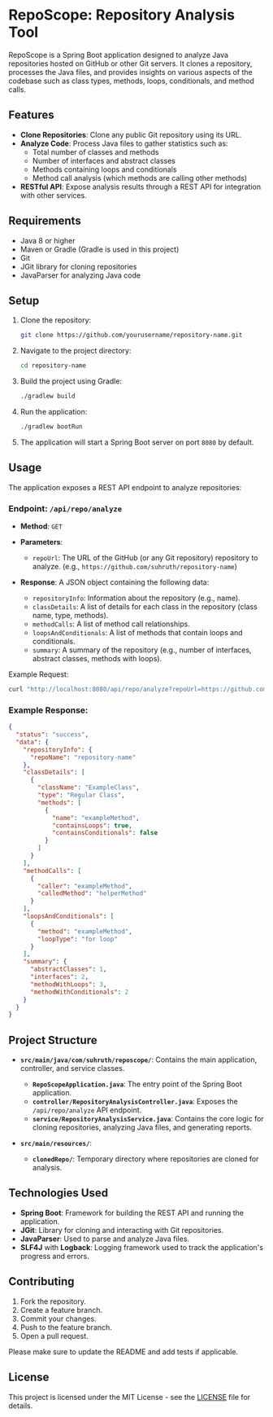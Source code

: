 
# RepoScope: Repository Analysis Tool

RepoScope is a Spring Boot application designed to analyze Java repositories hosted on GitHub or other Git servers. It clones a repository, processes the Java files, and provides insights on various aspects of the codebase such as class types, methods, loops, conditionals, and method calls.

## Features

- **Clone Repositories**: Clone any public Git repository using its URL.
- **Analyze Code**: Process Java files to gather statistics such as:
  - Total number of classes and methods
  - Number of interfaces and abstract classes
  - Methods containing loops and conditionals
  - Method call analysis (which methods are calling other methods)
- **RESTful API**: Expose analysis results through a REST API for integration with other services.

## Requirements

- Java 8 or higher
- Maven or Gradle (Gradle is used in this project)
- Git
- JGit library for cloning repositories
- JavaParser for analyzing Java code

## Setup

1. Clone the repository:
   ```bash
   git clone https://github.com/yourusername/repository-name.git
   ```

2. Navigate to the project directory:
   ```bash
   cd repository-name
   ```

3. Build the project using Gradle:
   ```bash
   ./gradlew build
   ```

4. Run the application:
   ```bash
   ./gradlew bootRun
   ```

5. The application will start a Spring Boot server on port `8080` by default.

## Usage

The application exposes a REST API endpoint to analyze repositories:

### Endpoint: `/api/repo/analyze`

- **Method**: `GET`
- **Parameters**: 
  - `repoUrl`: The URL of the GitHub (or any Git repository) repository to analyze. (e.g., `https://github.com/suhruth/repository-name`)

- **Response**: A JSON object containing the following data:
  - `repositoryInfo`: Information about the repository (e.g., name).
  - `classDetails`: A list of details for each class in the repository (class name, type, methods).
  - `methodCalls`: A list of method call relationships.
  - `loopsAndConditionals`: A list of methods that contain loops and conditionals.
  - `summary`: A summary of the repository (e.g., number of interfaces, abstract classes, methods with loops).

Example Request:
```bash
curl "http://localhost:8080/api/repo/analyze?repoUrl=https://github.com/yourusername/repository-name"
```

### Example Response:
```json
{
  "status": "success",
  "data": {
    "repositoryInfo": {
      "repoName": "repository-name"
    },
    "classDetails": [
      {
        "className": "ExampleClass",
        "type": "Regular Class",
        "methods": [
          {
            "name": "exampleMethod",
            "containsLoops": true,
            "containsConditionals": false
          }
        ]
      }
    ],
    "methodCalls": [
      {
        "caller": "exampleMethod",
        "calledMethod": "helperMethod"
      }
    ],
    "loopsAndConditionals": [
      {
        "method": "exampleMethod",
        "loopType": "for loop"
      }
    ],
    "summary": {
      "abstractClasses": 1,
      "interfaces": 2,
      "methodWithLoops": 3,
      "methodWithConditionals": 2
    }
  }
}
```

## Project Structure

- **`src/main/java/com/suhruth/reposcope/`**: Contains the main application, controller, and service classes.
  - **`RepoScopeApplication.java`**: The entry point of the Spring Boot application.
  - **`controller/RepositoryAnalysisController.java`**: Exposes the `/api/repo/analyze` API endpoint.
  - **`service/RepositoryAnalysisService.java`**: Contains the core logic for cloning repositories, analyzing Java files, and generating reports.

- **`src/main/resources/`**:
  - **`clonedRepo/`**: Temporary directory where repositories are cloned for analysis.

## Technologies Used

- **Spring Boot**: Framework for building the REST API and running the application.
- **JGit**: Library for cloning and interacting with Git repositories.
- **JavaParser**: Used to parse and analyze Java files.
- **SLF4J** with **Logback**: Logging framework used to track the application's progress and errors.

## Contributing

1. Fork the repository.
2. Create a feature branch.
3. Commit your changes.
4. Push to the feature branch.
5. Open a pull request.

Please make sure to update the README and add tests if applicable.

## License

This project is licensed under the MIT License - see the [LICENSE](https://github.com/SuhruthY/RepoScope/blob/master/LICENSE) file for details.
